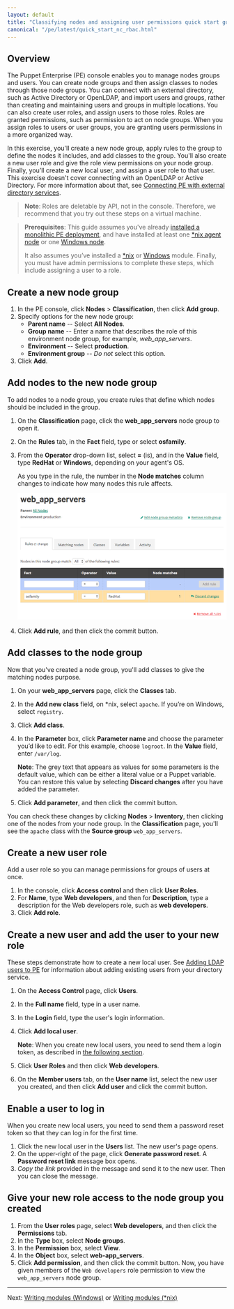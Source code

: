 ```yaml
---
layout: default
title: "Classifying nodes and assigning user permissions quick start guide"
canonical: "/pe/latest/quick_start_nc_rbac.html"
---
```



## Overview

The Puppet Enterprise (PE) console enables you to manage nodes groups and users. You can create node groups and then assign classes to nodes through those node groups. You can connect with an external directory, such as Active Directory or OpenLDAP, and import users and groups, rather than creating and maintaining users and groups in multiple locations. You can also create user roles, and assign users to those roles. Roles are granted permissions, such as permission to act on node groups. When you assign roles to users or user groups, you are granting users permissions in a more organized way.

In this exercise, you'll create a new node group, apply rules to the group to define the nodes it includes, and add classes to the group. You'll also create a new user role and give the role view permissions on your node group. Finally, you’ll create a new local user, and assign a user role to that user.  This exercise doesn't cover connecting with an OpenLDAP or Active Directory. For more information about that, see [Connecting PE with external directory services](./rbac_ldap.html).

>**Note**: Roles are deletable by API, not in the console. Therefore, we recommend that you try out these steps on a virtual machine.

[assign_rule]: ./images/quick/assign_rule.png

> **Prerequisites**: This guide assumes you've already [installed a monolithic PE deployment](./quick_start_install_mono.html), and have installed at least one [*nix agent node](./quick_start_install_agents_nix.html) or one [Windows node](./quick_start_install_agents_windows.html).
>
> It also assumes you’ve installed a [*nix](./quick_start_module_install_nix.html) or [Windows](./quick_start_module_install_windows.html) module. Finally, you must have admin permissions to complete these steps, which include assigning a user to a role.


## Create a new node group

1. In the PE console, click **Nodes** > **Classification**, then click **Add group**.
2. Specify options for the new node group:
   - **Parent name** -- Select **All Nodes**.
   - **Group name** -- Enter a name that describes the role of this environment node group, for example, *web_app_servers*.
   - **Environment** -- Select **production**.
   - **Environment group** -- *Do not* select this option.
3. Click **Add**.

## Add nodes to the new node group

To add nodes to a node group, you create rules that define which nodes should be included in the group.

1. On the **Classification** page, click the **web_app_servers** node group to open it.
2. On the **Rules** tab, in the **Fact** field, type or select __osfamily__.
3. From the **Operator** drop-down list, select **=** (is), and in the **Value** field, type __RedHat__ or __Windows__, depending on your agent's OS.

    As you type in the rule, the number in the **Node matches** column changes to indicate how many nodes this rule affects.

    ![adding rule to node group][assign_rule]

4. Click **Add rule**, and then click the commit button.

## Add classes to the node group

Now that you've created a node group, you'll add classes to give the matching nodes purpose.

1. On your **web_app_servers** page, click the **Classes** tab.
2. In the **Add new class** field, on \*nix, select `apache`. If you’re on Windows, select `registry`.
3. Click **Add class**.
4. In the **Parameter** box, click **Parameter name** and choose the parameter you’d like to edit. For this example, choose `logroot`. In the __Value__ field, enter `/var/log`.

	**Note**: The grey text that appears as values for some parameters is the default value, which can be either a literal value or a Puppet variable. You can restore this value by selecting __Discard changes__ after you have added the parameter.

5. Click **Add parameter**, and then click the commit button.

You can check these changes by clicking **Nodes** > **Inventory**, then clicking one of the nodes from your node group. In the **Classification** page, you'll see the `apache` class with the **Source group** `web_app_servers`.


## Create a new user role

Add a user role so you can manage permissions for groups of users at once.

1. In the console, click **Access control** and then click **User Roles**.
2. For **Name**, type __Web developers__, and then for **Description**, type a description for the Web developers role, such as __web developers__.
3. Click **Add role**.

## Create a new user and add the user to your new role

These steps demonstrate how to create a new local user. See [Adding LDAP users to PE](./rbac_user_roles.html#add-external-directory-users-to-pe) for information about adding existing users from your directory service.

1. On the **Access Control** page, click **Users**.
2. In the **Full name** field, type in a user name.
3. In the **Login** field, type the user's login information.
4. Click **Add local user**.

	**Note**: When you create new local users, you need to send them a login token, as described in [the following section](./quick_start_nc_rbac.html#enable-a-user-to-log-in).

5. Click **User Roles** and then click **Web developers**.
6. On the **Member users** tab, on the **User name** list, select the new user you created, and then click **Add user** and click the commit button.

## Enable a user to log in
When you create new local users, you need to send them a password reset token so that they can log in for the first time.

1. Click the new local user in the **Users** list.
The new user's page opens.
2. On the upper-right of the page, click **Generate password reset**. A **Password reset link** message box opens.
3. *Copy the link* provided in the message and send it to the new user. Then you can close the message.

## Give your new role access to the node group you created

1. From the **User roles** page, select **Web developers**, and then click the **Permissions** tab.
2. In the **Type** box, select **Node groups**.
3. In the **Permission** box, select **View**.
4. In the **Object** box, select **web-app_servers**.
5. Click **Add permission**, and then click the commit button.
Now, you have given members of the `Web developers` role permission to view the `web_app_servers` node group.


----------

Next: [Writing modules (Windows)](./quick_start_module_install_windows.html) or [Writing modules (*nix)](./quick_writing_nix.html)
